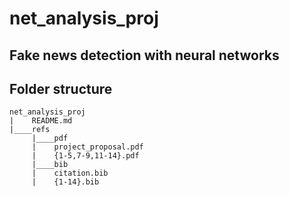 # net_analysis_proj

## Fake news detection with neural networks

## Folder structure

```
net_analysis_proj
|    README.md
|____refs
     |____pdf
     |    project_proposal.pdf
     |    {1-5,7-9,11-14}.pdf
     |____bib
     |    citation.bib
     |    {1-14}.bib
```
